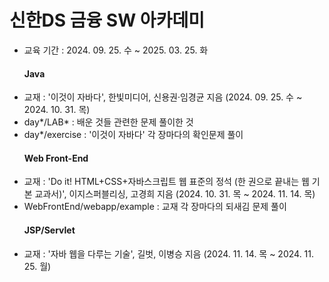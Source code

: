 # 신한DS 금융 SW 아카데미
- 교육 기간 : 2024. 09. 25. 수 ~ 2025. 03. 25. 화
  #### Java
- 교재 : '이것이 자바다', 한빛미디어, 신용권·임경균 지음 (2024. 09. 25. 수 ~ 2024. 10. 31. 목)
- day*/LAB* : 배운 것들 관련한 문제 풀이한 것
- day*/exercise : '이것이 자바다' 각 장마다의 확인문제 풀이
  #### Web Front-End
- 교재 : 'Do it! HTML+CSS+자바스크립트 웹 표준의 정석 (한 권으로 끝내는 웹 기본 교과서)', 이지스퍼블리싱, 고경희 지음 (2024. 10. 31. 목 ~ 2024. 11. 14. 목)
- WebFrontEnd/webapp/example : 교재 각 장마다의 되새김 문제 풀이
  #### JSP/Servlet
- 교재 : '자바 웹을 다루는 기술', 길벗, 이병승 지음 (2024. 11. 14. 목 ~ 2024. 11. 25. 월)
